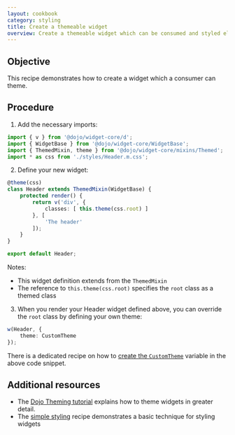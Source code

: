 ```yaml
---
layout: cookbook
category: styling
title: Create a themeable widget
overview: Create a themeable widget which can be consumed and styled elsewhere
---
```


## Objective

This recipe demonstrates how to create a widget which a consumer can theme.

## Procedure

1. Add the necessary imports:

```ts
import { v } from '@dojo/widget-core/d';
import { WidgetBase } from '@dojo/widget-core/WidgetBase';
import { ThemedMixin, theme } from '@dojo/widget-core/mixins/Themed';
import * as css from './styles/Header.m.css';
```

2. Define your new widget:

```ts
@theme(css)
class Header extends ThemedMixin(WidgetBase) {
    protected render() {
        return v('div', {
            classes: [ this.theme(css.root) ]
        }, [
            'The header'
        ]);
    }
}

export default Header;
```

Notes:

* This widget definition extends from the `ThemedMixin`
* The reference to `this.theme(css.root)` specifies the `root` class as a themed class

3. When you render your Header widget defined above, you can override the `root` class by defining your own theme:

```ts
w(Header, {
    theme: CustomTheme
});
```

There is a dedicated recipe on how to [create the `CustomTheme`](https://dojo.io/cookbook/styling/built-in-widget-theming) variable in the above code snippet.

## Additional resources

* The [Dojo Theming tutorial](https://dojo.io/tutorials/007_theming/) explains how to theme widgets in greater detail.
* The [simple styling](https://dojo.io/cookbook/styling/simple-styling) recipe demonstrates a basic technique for styling widgets

